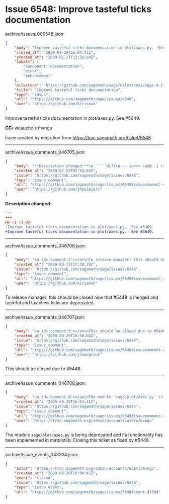 # Issue 6548: Improve tasteful ticks documentation

archive/issues_006548.json:
```json
{
    "body": "Improve tasteful ticks documentation in plot/axes.py.  See #5649.\n\n**CC:**  wcauchois mvngu\n\nIssue created by migration from https://trac.sagemath.org/ticket/6548\n\n",
    "closed_at": "2009-09-29T16:04:41Z",
    "created_at": "2009-07-17T12:58:24Z",
    "labels": [
        "component: documentation",
        "minor",
        "enhancement"
    ],
    "milestone": "https://github.com/sagemath/sage/milestones/sage-4.1.2",
    "title": "Improve tasteful ticks documentation",
    "type": "issue",
    "url": "https://github.com/sagemath/sage/issues/6548",
    "user": "https://github.com/kcrisman"
}
```
Improve tasteful ticks documentation in plot/axes.py.  See #5649.

**CC:**  wcauchois mvngu

Issue created by migration from https://trac.sagemath.org/ticket/6548





---

archive/issue_comments_046705.json:
```json
{
    "body": "**Description changed:**\n``````diff\n--- \n+++ \n@@ -1 +1 @@\n-Improve tasteful ticks documentation in plot/axes.py.  See #5469.\n+Improve tasteful ticks documentation in plot/axes.py.  See #5649.\n``````\n",
    "created_at": "2009-07-22T02:53:03Z",
    "issue": "https://github.com/sagemath/sage/issues/6548",
    "type": "issue_comment",
    "url": "https://github.com/sagemath/sage/issues/6548#issuecomment-46705",
    "user": "https://github.com/jhpalmieri"
}
```

**Description changed:**
``````diff
--- 
+++ 
@@ -1 +1 @@
-Improve tasteful ticks documentation in plot/axes.py.  See #5469.
+Improve tasteful ticks documentation in plot/axes.py.  See #5649.
``````




---

archive/issue_comments_046706.json:
```json
{
    "body": "<a id='comment:2'></a>\nTo release manager: this should be closed now that #5448 is merged and tasteful and tasteless ticks are deprecated.",
    "created_at": "2009-09-15T17:38:38Z",
    "issue": "https://github.com/sagemath/sage/issues/6548",
    "type": "issue_comment",
    "url": "https://github.com/sagemath/sage/issues/6548#issuecomment-46706",
    "user": "https://github.com/kcrisman"
}
```

<a id='comment:2'></a>
To release manager: this should be closed now that #5448 is merged and tasteful and tasteless ticks are deprecated.



---

archive/issue_comments_046707.json:
```json
{
    "body": "<a id='comment:3'></a>\nThis should be closed due to #5448.",
    "created_at": "2009-09-29T15:58:04Z",
    "issue": "https://github.com/sagemath/sage/issues/6548",
    "type": "issue_comment",
    "url": "https://github.com/sagemath/sage/issues/6548#issuecomment-46707",
    "user": "https://github.com/jasongrout"
}
```

<a id='comment:3'></a>
This should be closed due to #5448.



---

archive/issue_comments_046708.json:
```json
{
    "body": "<a id='comment:4'></a>\nThe module `sage/plot/axes.py` is being deprecated and its functionality has been implemented in matplotlib. Closing this ticket as fixed by #5448.",
    "created_at": "2009-09-29T16:04:41Z",
    "issue": "https://github.com/sagemath/sage/issues/6548",
    "type": "issue_comment",
    "url": "https://github.com/sagemath/sage/issues/6548#issuecomment-46708",
    "user": "https://trac.sagemath.org/admin/accounts/users/mvngu"
}
```

<a id='comment:4'></a>
The module `sage/plot/axes.py` is being deprecated and its functionality has been implemented in matplotlib. Closing this ticket as fixed by #5448.



---

archive/issue_events_043304.json:
```json
{
    "actor": "https://trac.sagemath.org/admin/accounts/users/mvngu",
    "created_at": "2009-09-29T16:04:41Z",
    "event": "closed",
    "issue": "https://github.com/sagemath/sage/issues/6548",
    "type": "issue_event",
    "url": "https://github.com/sagemath/sage/issues/6548#event-43304"
}
```
